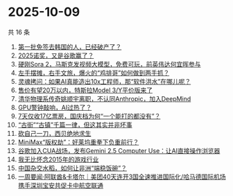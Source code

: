 # 2025-10-09

共 16 条

<!-- BEGIN 36KR -->
<!-- 最后更新时间 2025-10-09 02:13:52 +0800 -->
1. [第一批免签去韩国的人，已经破产了？](https://36kr.com/p/3499844300463241)
1. [2025诺奖，又是谷歌赢了？](https://36kr.com/p/3499178311883913)
1. [硬刚Sora 2，马斯克发视频大模型，免费可玩，前英伟达何宜晖参与](https://36kr.com/p/3500082032712581)
1. [左手摆摊，右手文旅，爆火的“鸡排哥”如何做到两手抓？](https://36kr.com/p/3499198016265091)
1. [灵魂拷问：如果AI真能造出10x工程师，那“软件洪水”在哪儿呢？](https://36kr.com/p/3469559389181317)
1. [售价有望20万以内，特斯拉Model 3/Y平价版来了](https://36kr.com/p/3499867586043015)
1. [清华物理系传奇姚顺宇离职，不认同Anthropic，加入DeepMind](https://36kr.com/p/3500031225830533)
1. [GPU警钟敲响，AI过热了？](https://36kr.com/p/3499909351775107)
1. [7天仅收17亿票房，国庆档为何“一个能打的都没有”？](https://36kr.com/p/3499231840770951)
1. [“古街”“古镇”千篇一律，但这其实并非坏事](https://36kr.com/p/3499935716138112)
1. [砍自己一刀，西贝绝地求生](https://36kr.com/p/3500085658508423)
1. [MiniMax“版权劫”：好莱坞重拳下负重前行？](https://36kr.com/p/3499784950602882)
1. [谷歌加入CUA战场，发布Gemini 2.5 Computer Use：让AI直接操作浏览器](https://36kr.com/p/3499977975339904)
1. [我无比怀念2015年的游戏行业](https://36kr.com/p/3500019354279042)
1. [中国杂交水稻，如何让非洲“端稳饭碗”？](https://36kr.com/p/3500024330230665)
1. [一周要闻·阿联酋&卡塔尔｜美团40天连开3国全速推进国际化/哈马德国际机场携手深圳宝安共促卡中航空联通](https://36kr.com/p/3500258601983108)
<!-- END 36KR -->